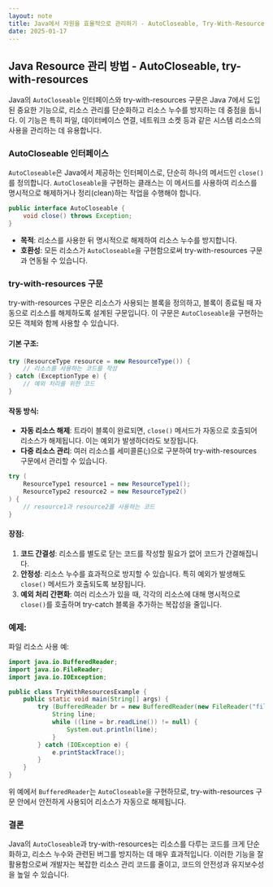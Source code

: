 ```yaml
---
layout: note
title: Java에서 자원을 효율적으로 관리하기 - AutoCloseable, Try-With-Resources
date: 2025-01-17
---
```




## Java Resource 관리 방법 - AutoCloseable, try-with-resources

Java의 `AutoCloseable` 인터페이스와 try-with-resources 구문은 Java 7에서 도입된 중요한 기능으로, 리소스 관리를 단순화하고 리소스 누수를 방지하는 데 중점을 둡니다. 이 기능은 특히 파일, 데이터베이스 연결, 네트워크 소켓 등과 같은 시스템 리소스의 사용을 관리하는 데 유용합니다.

### AutoCloseable 인터페이스

`AutoCloseable`은 Java에서 제공하는 인터페이스로, 단순히 하나의 메서드인 `close()`를 정의합니다. `AutoCloseable`을 구현하는 클래스는 이 메서드를 사용하여 리소스를 명시적으로 해제하거나 정리(clean)하는 작업을 수행해야 합니다.

```java
public interface AutoCloseable {
    void close() throws Exception;
}
```

- **목적**: 리소스를 사용한 뒤 명시적으로 해제하여 리소스 누수를 방지합니다.
- **호환성**: 모든 리소스가 `AutoCloseable`을 구현함으로써 try-with-resources 구문과 연동될 수 있습니다.

### try-with-resources 구문

try-with-resources 구문은 리소스가 사용되는 블록을 정의하고, 블록이 종료될 때 자동으로 리소스를 해제하도록 설계된 구문입니다. 이 구문은 `AutoCloseable`을 구현하는 모든 객체와 함께 사용할 수 있습니다.

#### 기본 구조:

```java
try (ResourceType resource = new ResourceType()) {
    // 리소스를 사용하는 코드를 작성
} catch (ExceptionType e) {
    // 예외 처리를 위한 코드
}
```

#### 작동 방식:
- **자동 리소스 해제**: 트라이 블록이 완료되면, `close()` 메서드가 자동으로 호출되어 리소스가 해제됩니다. 이는 예외가 발생하더라도 보장됩니다.
- **다중 리소스 관리**: 여러 리소스를 세미콜론(;)으로 구분하여 try-with-resources 구문에서 관리할 수 있습니다.
  
```java
try (
    ResourceType1 resource1 = new ResourceType1();
    ResourceType2 resource2 = new ResourceType2()
) {
    // resource1과 resource2를 사용하는 코드
}
```

#### 장점:
1. **코드 간결성**: 리소스를 별도로 닫는 코드를 작성할 필요가 없어 코드가 간결해집니다.
2. **안정성**: 리소스 누수를 효과적으로 방지할 수 있습니다. 특히 예외가 발생해도 `close()` 메서드가 호출되도록 보장됩니다.
3. **예외 처리 간편화**: 여러 리소스가 있을 때, 각각의 리소스에 대해 명시적으로 `close()`를 호출하며 try-catch 블록을 추가하는 복잡성을 줄입니다.

### 예제:

파일 리소스 사용 예:

```java
import java.io.BufferedReader;
import java.io.FileReader;
import java.io.IOException;

public class TryWithResourcesExample {
    public static void main(String[] args) {
        try (BufferedReader br = new BufferedReader(new FileReader("file.txt"))) {
            String line;
            while ((line = br.readLine()) != null) {
                System.out.println(line);
            }
        } catch (IOException e) {
            e.printStackTrace();
        }
    }
}
```

위 예에서 `BufferedReader`는 `AutoCloseable`을 구현하므로, try-with-resources 구문 안에서 안전하게 사용되어 리소스가 자동으로 해제됩니다.

### 결론

Java의 `AutoCloseable`과 try-with-resources는 리소스를 다루는 코드를 크게 단순화하고, 리소스 누수와 관련된 버그를 방지하는 데 매우 효과적입니다. 이러한 기능을 잘 활용함으로써 개발자는 복잡한 리소스 관리 코드를 줄이고, 코드의 안전성과 유지보수성을 높일 수 있습니다.









